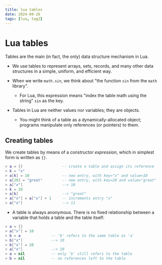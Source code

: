 ```yaml
---
title: lua tables
date: 2024-09-26
tags: [lua, tag2]
---
```


# Lua tables

Tables are the main (in fact, the only) data structure mechanism in Lua.

- We use tables to represent arrays, sets, records, and many other data
  structures in a simple, uniform, and efficient way.

- When we write `math.sin`, we think about "the function `sin` from the `math`
  library".

  - For Lua, this expression means "index the table math using the string" `sin`
    as the key.

- Tables in Lua are neither values nor variables; they are objects.

  - You might think of a table as a dynamically-allocated object; programs
    manipulate only references (or pointers) to them.

## Creating tables

We create tables by means of a _constructor expression_, which in simplest form
is written as `{}`.

```lua
> a = {}                  -- create a table and assign its reference
> k = "x"
> a[k] = 10               -- new entry, with key="x" and value=10
> a[20] = "great"         -- new entry, with key=20 and value="great"
> a["x"]                  --> 10
> k = 20
> a[k]                    --> "great"
> a["x"] = a["x"] + 1     -- increments entry "x"
> a["x"]                  --> 11
```

- A table is always anonymous. There is no fixed relationship between a variable
  that holds a table and the table itself:

```lua
> a = {}
> a["x"] = 10
> b = a              -- 'b' refers to the same table as 'a'
> b["x"]             --> 10
> b["x"] = 20
> a["x"]             --> 20
> a = nil            -- only 'b' still refers to the table
> b = nil            -- no references left to the table
```
